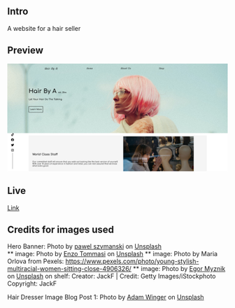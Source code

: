 ## Intro

A website for a hair seller

## Preview

!['Live'](./src/images/hairbya-sc.png)

## Live

[Link](https://hairbya.gtsb.io/)

## Credits for images used

Hero Banner: Photo by <a href="https://unsplash.com/@szvmanski?utm_source=unsplash&utm_medium=referral&utm_content=creditCopyText">pawel szvmanski</a> on <a href="https://unsplash.com/s/photos/wig?utm_source=unsplash&utm_medium=referral&utm_content=creditCopyText">Unsplash</a>
<br/>
** image: Photo by <a href="https://unsplash.com/@11x11?utm_source=unsplash&utm_medium=referral&utm_content=creditCopyText">Enzo Tommasi</a> on <a href="https://unsplash.com/s/photos/wig?utm_source=unsplash&utm_medium=referral&utm_content=creditCopyText">Unsplash</a>
** image: Photo by Maria Orlova from Pexels: https://www.pexels.com/photo/young-stylish-multiracial-women-sitting-close-4906326/
\*\* image: Photo by <a href="https://unsplash.com/@vonshnauzer?utm_source=unsplash&utm_medium=referral&utm_content=creditCopyText">Egor Myznik</a> on <a href="https://unsplash.com/s/photos/wig?utm_source=unsplash&utm_medium=referral&utm_content=creditCopyText">Unsplash</a>
on shelf: Creator: JackF | Credit: Getty Images/iStockphoto
Copyright: JackF

Hair Dresser Image Blog Post 1: Photo by <a href="https://unsplash.com/@awcreativeut?utm_source=unsplash&utm_medium=referral&utm_content=creditCopyText">Adam Winger</a> on <a href="https://unsplash.com/s/photos/hairdresser?utm_source=unsplash&utm_medium=referral&utm_content=creditCopyText">Unsplash</a>
